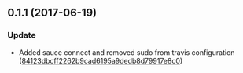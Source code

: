<a name="0.1.1"></a>
## 0.1.1 (2017-06-19)


### Update

* Added sauce connect and removed sudo from travis configuration ([84123dbcff2262b9cad6195a9dedb8d79917e8c0](https://github.com/advanced-rest-client/network-state/commit/84123dbcff2262b9cad6195a9dedb8d79917e8c0))



